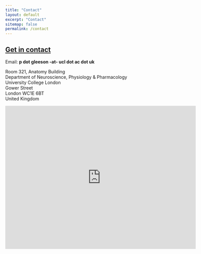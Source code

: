 ```yaml
---
title: "Contact"
layout: default
excerpt: "Contact"
sitemap: false
permalink: /contact
---
```


<div class="col-sm-12 text-center">
<h2><a href="https://www.sainsburywellcome.org">Get in contact</a></h2>

<p>Email: <b>p dot gleeson -at- ucl dot ac dot uk</b></p>
<p>
Room 321, Anatomy Building<br/>
Department of Neuroscience, Physiology & Pharmacology<br/>
University College London<br/>
Gower Street<br/>
London WC1E 6BT<br/>
United Kingdom <br/>
</p>

<iframe src="https://www.google.com/maps/embed?pb=!1m14!1m8!1m3!1d299.30216339694516!2d-0.13354775709552882!3d51.52351543537192!3m2!1i1024!2i768!4f13.1!3m3!1m2!1s0x48761b2f192f0e33%3A0xe36e0d45bc251c76!2sUCL%20Anatomy%20Building!5e0!3m2!1sen!2suk!4v1707136577583!5m2!1sen!2suk" width="600" height="450" style="border:0;" allowfullscreen="" loading="lazy" referrerpolicy="no-referrer-when-downgrade"></iframe>

<br/>
</div>
